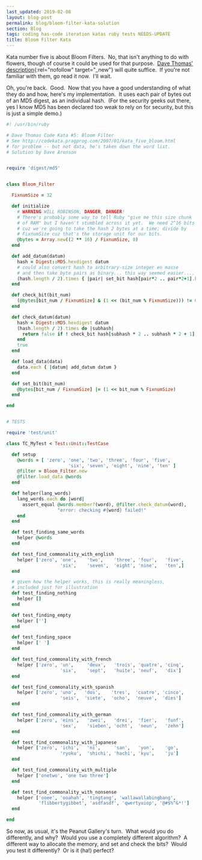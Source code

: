 ```yaml
---
last_updated: 2019-02-08
layout: blog-post
permalink: blog/bloom-filter-kata-solution
section: Blog
tags: coding has-code iteration katas ruby tests NEEDS-UPDATE
title: Bloom Filter Kata
---
```


Kata number five is about Bloom Filters.&nbsp;
No, that isn't anything to do with flowers,
though of course it could be used for that purpose.&nbsp;
[Dave Thomas' description](http://codekata.pragprog.com/2007/01/kata_five_bloom.html){:rel="nofollow" target="_new"}
will quite suffice.&nbsp;
If you're not familiar with them, go read it now.&nbsp; I'll wait.

Oh, you're back.&nbsp; Good.&nbsp;
Now that you have a good understanding of what they do and how,
here's my implementation.&nbsp;
It uses each pair of bytes out of an MD5 digest, as an individual hash.&nbsp;
(For the security geeks out there,
yes I know MD5 has been declared too weak to rely on for security,
but this is just a simple demo.)

```ruby
#! /usr/bin/ruby

# Dave Thomas Code Kata #5: Bloom Filter
# See http://codekata.pragprog.com/2007/01/kata_five_bloom.html
# for problem -- but not data, he's taken down the word list.
# Solution by Dave Aronson


require 'digest/md5'


class Bloom_Filter

  FixnumSize = 32

  def initialize
    # WARNING WILL ROBINSON, DANGER, DANGER!
    # There's probably some way to tell Ruby "give me this size chunk
    # of RAM" but I haven't stumbled across it yet.  We need 2^16 bits
    # cuz we're going to take the hash 2 bytes at a time; divide by
    # FixnumSize cuz that's the storage unit for our bits.
    @bytes = Array.new((2 ** 16) / FixnumSize, 0)
  end

  def add_datum(datum)
    hash = Digest::MD5.hexdigest datum
    # could also convert hash to arbitrary-size integer en masse
    # and then take byte pairs as binary... this way seemed easier....
    (hash.length / 2).times { |pair| set_bit hash[pair*2 .. pair*2+1].hex }
  end

  def check_bit(bit_num)
    (@bytes[bit_num / FixnumSize] & (1 << (bit_num % FixnumSize))) != 0
  end

  def check_datum(datum)
    hash = Digest::MD5.hexdigest datum
    (hash.length / 2).times do |subhash|
      return false if ! check_bit hash[subhash * 2 .. subhash * 2 + 1].hex
    end
    true
  end

  def load_data(data)
    data.each { |datum| add_datum datum }
  end

  def set_bit(bit_num)
    @bytes[bit_num / FixnumSize] |= (1 << bit_num % FixnumSize)
  end

end


# TESTS

require 'test/unit'

class TC_MyTest < Test::Unit::TestCase

  def setup
    @words = [ 'zero', 'one', 'two', 'three', 'four', 'five',
                       'six', 'seven', 'eight', 'nine', 'ten' ]
    @filter = Bloom_Filter.new
    @filter.load_data @words
  end

  def helper(lang_words)
    lang_words.each do |word|
      assert_equal @words.member?(word), @filter.check_datum(word),
                   "error: checking #{word} failed!"
    end
  end

  def test_finding_same_words
    helper @words
  end

  def test_find_commonality_with_english
    helper ['zero', 'one',    'two',    'three', 'four',   'five',
                    'six',    'seven',  'eight', 'nine',   'ten',]
  end

  # given how the helper works, this is really meaningless,
  # included just for illustration
  def test_finding_nothing
    helper []
  end

  def test_finding_empty
    helper ['']
  end

  def test_finding_space
    helper [' ']
  end

  def test_find_commonality_with_french
    helper ['zero', 'un',     'deux',   'trois', 'quatre', 'cinq',
                    'six',    'sept',   'huite', 'neuf',   'dix']
  end

  def test_find_commonality_with_spanish
    helper ['zero', 'uno',   'dos',    'tres',  'cuatro', 'cinco',
                    'seis',  'siete',  'ocho',  'neuve',  'dies']
  end

  def test_find_commonality_with_german
    helper ['zero', 'eins',   'zwei',   'drei',  'fier',   'funf',
                    'sex',    'sieben', 'ocht',  'neun',   'zehn']
  end

  def test_find_commonality_with_japanese
    helper ['zero', 'ichi',   'ni',     'san',   'yon',    'go',
                    'ryoku',  'shichi', 'hachi', 'kyu',    'ju']
  end

  def test_find_commonality_with_multiple
    helper ['onetwo', 'one two three']
  end

  def test_find_commonality_with_nonsense
    helper ['ooee', 'ooahah', 'tingtang', 'wallawallabingbang',
            'flibbertygibbet', 'asdfasdf', 'qwertyuiop', '@#$%^&*!']
  end

end
```

So now, as usual, it's the Peanut Gallery's turn.&nbsp;
What would you do differently, and why?&nbsp;
Would you use a completely different algorithm?&nbsp;
A different way to allocate the memory, and set and check the bits?&nbsp;
Would you test it differently?&nbsp;
Or is it (ha!) perfect?
